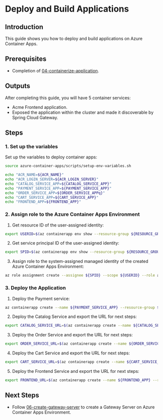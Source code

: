 # Deploy and Build Applications
## Introduction
This guide shows you how to deploy and build applications on Azure Container Apps.

## Prerequisites
- Completion of [04-containerize-application](./04-containerize-application.md).

## Outputs
After completing this guide, you will have 5 container services:
- Acme Frontend application.
- Exposed the application within the cluster and made it discoverable by Spring Cloud Gateway.

## Steps

### 1. Set up the variables
Set up the variables to deploy container apps:
```bash
source azure-container-apps/scripts/setup-env-variables.sh

echo "ACR_NAME=${ACR_NAME}"
echo "ACR_LOGIN_SERVER=${ACR_LOGIN_SERVER}"
echo "CATALOG_SERVICE_APP=${CATALOG_SERVICE_APP}"
echo "PAYMENT_SERVICE_APP=${PAYMENT_SERVICE_APP}"
echo "ORDER_SERVICE_APP=${ORDER_SERVICE_APPq}"
echo "CART_SERVICE_APP=${CART_SERVICE_APP}"
echo "FRONTEND_APP=${FRONTEND_APP}"
```

### 2. Assign role to the Azure Container Apps Environment
1. Get resource ID of the user-assigned identity:
```bash
export USERID=$(az containerapp env show --resource-group ${RESOURCE_GROUP} --name ${ENVIRONMENT} --query id --output tsv)
```

2. Get service principal ID of the user-assigned identity:
```bash
export SPID=$(az containerapp env show --resource-group ${RESOURCE_GROUP} --name ${ENVIRONMENT} --query identity.principalId --output tsv)
```

3. Assign role to the system-assigned managed identity of the created Azure Container Apps Environment:
```bash
az role assignment create --assignee ${SPID} --scope ${USERID} --role acrpull
```

### 3. Deploy the Application
1. Deploy the Payment service:
```bash
az containerapp create --name ${PAYMENT_SERVICE_APP} --resource-group ${RESOURCE_GROUP} --environment ${ENVIRONMENT} --image ${ACR_LOGIN_SERVER}/${PAYMENT_SERVICE_APP}:${PAYMENT_SERVICE_APP_IMAGE_TAG} --min-replicas 1 --ingress external --target-port 8080 --bind ${CONFIG_COMPONENT_NAME} ${EUREKA_COMPONENT_NAME} --registry-server ${ACR_LOGIN_SERVER} --registry-identity system
```

2. Deploy the Catalog Service and export the URL for next steps:
```bash
export CATALOG_SERVICE_URL=$(az containerapp create --name ${CATALOG_SERVICE_APP} --resource-group ${RESOURCE_GROUP} --environment ${ENVIRONMENT} --image ${ACR_LOGIN_SERVER}/${CATALOG_SERVICE_APP}:${CATALOG_SERVICE_APP_IMAGE_TAG} --min-replicas 1 --ingress external --target-port 8080 --bind ${CONFIG_COMPONENT_NAME} ${EUREKA_COMPONENT_NAME} --registry-server ${ACR_LOGIN_SERVER} --registry-identity system --query properties.configuration.ingress.fqdn --output tsv)
```

3. Deploy the Order Service and export the URL for next steps:
```bash
export ORDER_SERVICE_URL=$(az containerapp create --name ${ORDER_SERVICE_APP} --resource-group ${RESOURCE_GROUP} --environment ${ENVIRONMENT} --image ${ACR_LOGIN_SERVER}/${ORDER_SERVICE_APP}:${ORDER_SERVICE_APP_IMAGE_TAG} --min-replicas 1 --ingress external --target-port 8080 --registry-server ${ACR_LOGIN_SERVER} --registry-identity system --query properties.configuration.ingress.fqdn --output tsv)
```

4. Deploy the Cart Service and export the URL for next steps:
```bash
export CART_SERVICE_URL=$(az containerapp create --name ${CART_SERVICE_APP} --resource-group ${RESOURCE_GROUP} --environment ${ENVIRONMENT} --image ${ACR_LOGIN_SERVER}/${CART_SERVICE_APP}:${CART_SERVICE_APP_IMAGE_TAG} --min-replicas 1 --ingress external --target-port 8080 --env-vars CART_PORT=8080 --registry-server ${ACR_LOGIN_SERVER} --registry-identity system --query properties.configuration.ingress.fqdn --output tsv)
```

5. Deploy the Frontend Service and export the URL for next steps:
```bash
export FRONTEND_URL=$(az containerapp create --name ${FRONTEND_APP} --resource-group ${RESOURCE_GROUP} --environment ${ENVIRONMENT} --image ${ACR_LOGIN_SERVER}/${FRONTEND_APP}:${FRONTEND_APP_IMAGE_TAG} --min-replicas 1 --ingress external --target-port 8080 --bind ${CONFIG_COMPONENT_NAME} ${EUREKA_COMPONENT_NAME} --registry-server ${ACR_LOGIN_SERVER} --registry-identity system --query properties.configuration.ingress.fqdn --output tsv)
```

## Next Steps

- Follow [06-create-gateway-server](./06-create-gateway-server.md) to create a Gateway Server on Azure Container Apps Environment.